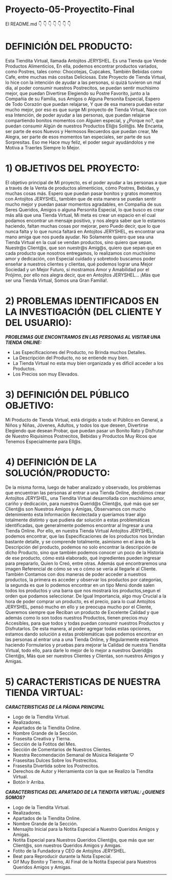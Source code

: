 # Proyecto-05-Proyectito-Final 
El README.md
👇 👇 👇 👇 👇 👇 👇

# DEFINICIÓN DEL PRODUCTO:
Esta Tiendita Virtual, llamada Antojitos JERYSHEL. Es una Tienda que Vende Productos Alimenticios, En ella, podemos encontrar productos variados, como Postres, tales como: Chocotejas, Cupcakes, También Bebidas como Cafe, entre muchas más cositas Deliciosas. Este Proyecto de Tienda Virtual, lo hice con la intención de ayudar a las personas, si quizá tuvieron un mal día, al poder consumir nuestros Postrecitos, se puedan sentir muchisimo mejor, que puedan Divertirse Elegiendo su Postre Favorito, junto a la Compañia de su Familia, sus Amigos o Alguna Personita Especial, Espero de Todo Corazón que puedan relajarse, Y que de esa manera puedan estar mucho mejor, por eso es que surge Mi proyecto de Tienda Virtual, Nace con esa Intención, de poder ayudar a las personas, que puedan relajarse compartiendo bonitos momentos con Alguien especial, y ¿Porque no?, que puedan consumir Algún de nuestros Productos Ell@s Solit@s. Me Encanta, ser parte de esos Nuevos y Hermosos Recuerdos que puedan crear, Me Alegra, ser parte de esos momentos tan especiales, ser parte de sus Sorpresitas. Eso me Hace muy feliz, el poder seguir ayudándolos y me Motiva a Traerles Siempre lo Mejor.

# 1) OBJETIVOS DEL PROYECTO:
El objetivo principal de Mi proyecto, es el poder ayudar a las personas a que a través de la Venta de productos alimenticios, cómo Postres, Bebidas, y muchas cosas más. Espero que puedan pasar bonitos y gratos momentos con Antojitos JERYSHEL, también que de esta manera se puedan sentir mucho mejor y puedan pasar momentos agradables, en Compañia de sus Seres Queridos, Amigos o alguna Personita Especial, lo que busco es crear más allá que una Tienda Virtual, Mi meta es crear un espacio en el cual podamos encontrar un mensaje positivo, y nos alegra saber que lo estamos haciendo, faltan muchas cosas por mejorar, pero Puedo decir, que lo que nunca falta y lo que nunca faltará en Antojitos JERYSHEL, es encontrar una mano amiga que nos pueda ayudar. No Solamente quiero que sea una Tienda Virtual en la cual se vendan productos, sino quiero que sepan, Nuestr@s Client@s, que son nuestr@s Amig@s, quiero que sepan que en cada producto que nosotros entregamos, lo realizamos con muchísimo amor y dedicación, con Especial cuidado y sobretodo buscamos poder enseñar a nuestros clientes y clientas, qué podemos lograr una Mejor Sociedad y un Mejor Futuro, sí mostramos Amor y Amabilidad por el Prójimo, por ello nos alegra decir, que en Antojitos JERYSHEL... ¡Más que ser una Tienda Virtual, Somos una Gran Familia!.

# 2) PROBLEMAS IDENTIFICADOS EN LA INVESTIGACIÓN (DEL CLIENTE Y DEL USUARIO):
 ***PROBLEMAS QUE ENCONTRAMOS EN LAS PERSONAS AL VISITAR UNA TIENDA ONLINE:***
 - Las Especificaciones del Producto, no Brinda muchos Detalles. 
 - La Descripción del Producto, no se entiende muy bien.
 - La Tienda Virtual no esta muy bien organizada y es dificil acceder a los Productos.
 - Los Precios son muy Elevados.

# 3) DEFINICIÓN DEL PÚBLICO OBJETIVO:
Mi Producto de Tienda Virtual, está dirigido a todo el Público en General, a Niños y Niñas, Jóvenes, Adultos, y todos los que deseen, Divertirse Elegiendo que desean Probar, que puedan pasar un Bonito Rato y Disfrutar de Nuestro Riquisimos Postrecitos, Bebidas y Productos Muy Ricos que Tenemos Especialmente para Ell@s.

# 4) DEFINICIÓN DE LA SOLUCIÓN/PRODUCTO:
De la misma forma, luego de haber analizado y observado, los problemas que encuentran las personas al entrar a una Tienda Online, decidimos crear Antojitos JERYSHEL, una Tiendita Virtual desarrollada con muchísimo amor, cariño y dedicación, para nuestros Querid@s Client@s, qué más que ser Client@s son Nuestros Amigos y Amigas, Observamos con mucho detenimiento esta Información Recolectada y queríamos traer algo totalmente distinto y que pudiera dar solución a estas problemáticas identificadas, que generalmente podemos encontrar al Ingresar a una Tienda Online. Por ello, en nuestra Tienda Virtual Antojitos JERYSHEL, podemos encontrar, que las Especificaciones de los productos nos brindan bastante detalle, y se comprende totalmente, asimismo en el área de la Descripción del producto, podemos no solo encontrar la descripción de dicho Producto, sino que también podemos conocer un poco de la Historia de ese producto, cómo está elaborado, qué ingredientes pueden ingresar para prepararlo, Quien lo Creó, entre otras. Además qué encontraremos una imagen Referencial de cómo se ve o cómo se vería al llegarle al Cliente. También Contamos con dos maneras de poder acceder a nuestros productos, la primera es acceder y observar los productos por categorías, la segunda es que lo podemos encontrar en un tipo Menú donde salen todos los productos y una barra que nos mostrará los productos,segun el orden que podamos seleccionar. De Igual Importancia, algo muy Crucial a la hora de poder comprar un producto, es el precio, para lo cual Antojitos JERYSHEL, pensó mucho en ello y se preocupa mucho por el Cliente, Queremos siempre que Reciban un producto de Excelente Calidad y que además como lo son todos nuestros Productos, tienen precios muy Accesibles, para que todos y todas puedan consumir nuestros Productos  y Disfrutarlos. De esta manera, al poder agregar todas estas opciones, estamos dando solución a estas problemáticas que podemos encontrar en las personas al entrar una a una Tienda Online, y Regularmente estamos haciendo Formularios y pruebas para mejorar la Calidad de nuestra Tiendita Virtual, todo ello, para darle lo mejor de lo mejor a nuestros Querid@s Client@s, Más que ser nuestros Clientes y Clientas, son nuestros Amigos y Amigas.

# 5) CARACTERISTICAS DE NUESTRA TIENDA VIRTUAL:
  ***CARACTERISTICAS DE LA PÁGINA PRINCIPAL***
   - Logo de la Tiendita Virtual.
   - Realizadores.
   - Apartados de la Tiendita Online.
   - Nombre Grande de la Sección.
   - Frasesita Creativa y Tierna.
   - Sección de la Fotitos del Mes.
   - Sección de Comentarios de Nuestros Clientes.
   - Nuestra Recomendación Semanal de Música Relajante ♡
   - Frasesitas Dulces Sobre los Postrecitos.
   - Frasesita Divertida sobre los Postrecitos.
   - Derechos de Autor y Herramienta con la que se Realizo la Tiendita Virtual.
   - Botón Ir Arriba.

  ***CARACTERISTICAS DEL APARTADO DE LA TIENDITA VIRTUAL: ¿QUIENES SOMOS?***
   - Logo de la Tiendita Virtual.
   - Realizadores.
   - Apartados de la Tiendita Online.
   - Nombre Grande de la Sección.
   - Mensajito Inicial para la Notita Especial a Nuestro Queridos Amigos y Amigas.
   - Notita Especial para Nuestros Queridos Client@s, que más que ser Client@s, son nuestros Queridos Amigos y Amigas.
   - Fotito de la Fundadora y CEO de Antojitos JERYSHEL.
   - Beat para Reproducir durante la Nota Especial.
   - Gif Muy Bonito y Tierno, Al Final de la Notita Especial para Nuestros Queridos Amigos y Amigas.


 
 *** 
